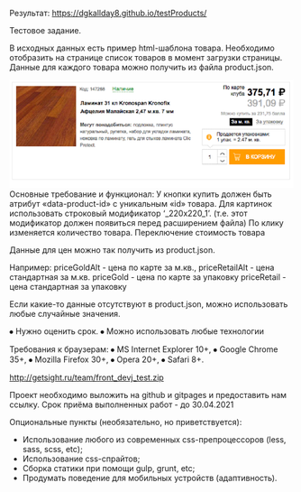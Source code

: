 Результат:
https://dgkallday8.github.io/testProducts/

Тестовое задание.

В исходных данных есть пример html-шаблона товара. 
Необходимо отобразить на странице список товаров в момент загрузки страницы. Данные для каждого товара можно получить из файла product.json.

![img.png](img.png)
Основные требование и функционал:
У кнопки купить должен быть атрибут «data-product-id» с уникальным «id» товара.
Для картинок использовать строковый модификатор  ‘_220x220_1’. (т.е. этот модификатор должен появиться перед расширением файла)
По клику изменяется количество товара. 
Переключение стоимость товара 
 


Данные для цен можно так получить из product.json. 

Например:
priceGoldAlt - цена по карте за м.кв., 
priceRetailAlt - цена стандартная за м.кв.
priceGold - цена по карте за упаковку
priceRetail - цена стандартная за упаковку


Если какие-то данные отсутствуют в product.json, можно использовать любые случайные значения. 


⦁	Нужно оценить срок.
⦁	Можно использовать любые технологии


Требования к браузерам:
⦁	MS Internet Explorer 10+,
⦁	Google Chrome 35+,
⦁	Mozilla Firefox 30+,
⦁	Opera 20+,
⦁	Safari 8+.

http://getsight.ru/team/front_devj_test.zip

Проект необходимо выложить на github и gitpages и предоставить нам ссылку.
Срок приёма выполненных работ - до 30.04.2021

Опциональные пункты (необязательно, но приветствуется):
- Использование любого из современных css-препроцессоров (less, sass, scss, еtc);
- Использование css-спрайтов;
- Сборка статики при помощи gulp, grunt, etc;
- Продумать поведение для мобильных устройств (адаптивность).


